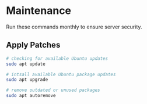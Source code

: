 # Maintenance

Run these commands monthly to ensure server security.

## Apply Patches

```sh
# checking for available Ubuntu updates
sudo apt update

# intsall available Ubuntu package updates
sudo apt upgrade

# remove outdated or unused packages
sudo apt autoremove
```
